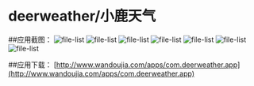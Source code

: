 # deerweather/小鹿天气

##应用截图：
![file-list](https://github.com/Gdeeer/deerweather/blob/master/screenshot/1.png)
![file-list](https://github.com/Gdeeer/deerweather/blob/master/screenshot/2.png)
![file-list](https://github.com/Gdeeer/deerweather/blob/master/screenshot/3.png)
![file-list](https://github.com/Gdeeer/deerweather/blob/master/screenshot/4.png)
![file-list](https://github.com/Gdeeer/deerweather/blob/master/screenshot/5.png)
![file-list](https://github.com/Gdeeer/deerweather/blob/master/screenshot/6.png)
![file-list](https://github.com/Gdeeer/deerweather/blob/master/screenshot/7.png)

##应用下载：
[http://www.wandoujia.com/apps/com.deerweather.app](http://www.wandoujia.com/apps/com.deerweather.app)

